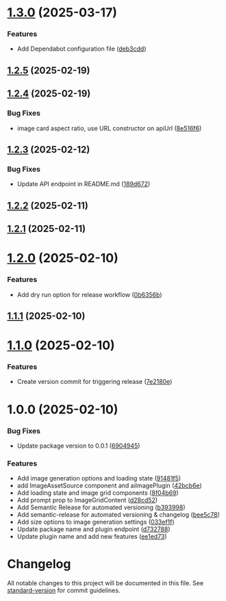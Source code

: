 # [1.3.0](https://github.com/robotostudio/sanity-plugin-image-gen/compare/v1.2.5...v1.3.0) (2025-03-17)


### Features

* Add Dependabot configuration file ([deb3cdd](https://github.com/robotostudio/sanity-plugin-image-gen/commit/deb3cdd3ef456ed8fc199fd1d58e154665ab9308))

## [1.2.5](https://github.com/robotostudio/sanity-plugin-image-gen/compare/v1.2.4...v1.2.5) (2025-02-19)

## [1.2.4](https://github.com/robotostudio/sanity-plugin-image-gen/compare/v1.2.3...v1.2.4) (2025-02-19)


### Bug Fixes

* image card aspect ratio, use URL constructor on apiUrl ([8e516f6](https://github.com/robotostudio/sanity-plugin-image-gen/commit/8e516f6242c30f89fbe8d8645fa25626ed2f3df4))

## [1.2.3](https://github.com/robotostudio/sanity-plugin-image-gen/compare/v1.2.2...v1.2.3) (2025-02-12)


### Bug Fixes

* Update API endpoint in README.md ([189d672](https://github.com/robotostudio/sanity-plugin-image-gen/commit/189d67212ea2d368453b6a3cd5c1d1ae97c12c59))

## [1.2.2](https://github.com/robotostudio/sanity-plugin-image-gen/compare/v1.2.1...v1.2.2) (2025-02-11)

## [1.2.1](https://github.com/robotostudio/sanity-plugin-image-gen/compare/v1.2.0...v1.2.1) (2025-02-11)

# [1.2.0](https://github.com/robotostudio/sanity-plugin-image-gen/compare/v1.1.1...v1.2.0) (2025-02-10)


### Features

* Add dry run option for release workflow ([0b6356b](https://github.com/robotostudio/sanity-plugin-image-gen/commit/0b6356b1ab856358d431c0aaac2dd08889dfdcc3))

## [1.1.1](https://github.com/robotostudio/sanity-plugin-image-gen/compare/v1.1.0...v1.1.1) (2025-02-10)

# [1.1.0](https://github.com/robotostudio/sanity-plugin-image-gen/compare/v1.0.0...v1.1.0) (2025-02-10)


### Features

* Create version commit for triggering release ([7e2180e](https://github.com/robotostudio/sanity-plugin-image-gen/commit/7e2180eb7cc7b4d555ea559b580454840cb399de))

# 1.0.0 (2025-02-10)


### Bug Fixes

* Update package version to 0.0.1 ([6904945](https://github.com/robotostudio/sanity-plugin-image-gen/commit/690494500f2ba2328bd6c4bf680e1558b9a5b3ae))


### Features

* Add image generation options and loading state ([91481f5](https://github.com/robotostudio/sanity-plugin-image-gen/commit/91481f516f3ddae349464f4783728cc74d555f92))
* add ImageAssetSource component and aiImagePlugin ([42bcb6e](https://github.com/robotostudio/sanity-plugin-image-gen/commit/42bcb6e24f61d599f1b326a754e9e50ad9c3c452))
* Add loading state and image grid components ([8f04b69](https://github.com/robotostudio/sanity-plugin-image-gen/commit/8f04b69b8632c7318a6c839fda6c8aa504fd0676))
* Add prompt prop to ImageGridContent ([d28cd52](https://github.com/robotostudio/sanity-plugin-image-gen/commit/d28cd524a93f5498c2f6a8c9dce6c2b8be099430))
* Add Semantic Release for automated versioning ([b393998](https://github.com/robotostudio/sanity-plugin-image-gen/commit/b39399884aa876baa14aacb21f8043df1ed44f3a))
* Add semantic-release for automated versioning & changelog ([bee5c78](https://github.com/robotostudio/sanity-plugin-image-gen/commit/bee5c7825eba44011c8b8c7096e263cf7e51360a))
* Add size options to image generation settings ([033ef1f](https://github.com/robotostudio/sanity-plugin-image-gen/commit/033ef1f32aa7e487ef9a2d04b8615584ebc3309f))
* Update package name and plugin endpoint ([d732788](https://github.com/robotostudio/sanity-plugin-image-gen/commit/d732788aa97c27b75795448616a614362b6f8ba8))
* Update plugin name and add new features ([ee1ed73](https://github.com/robotostudio/sanity-plugin-image-gen/commit/ee1ed736c5d94a6107588d93732561aabcba3f0c))

# Changelog

All notable changes to this project will be documented in this file. See [standard-version](https://github.com/conventional-changelog/standard-version) for commit guidelines.
